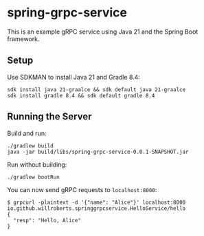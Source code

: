 # spring-grpc-service

This is an example gRPC service using Java 21 and the Spring Boot framework.

## Setup

Use SDKMAN to install Java 21 and Gradle 8.4:
```
sdk install java 21-graalce && sdk default java 21-graalce
sdk install gradle 8.4 && sdk default gradle 8.4
```

## Running the Server

Build and run:
```
./gradlew build
java -jar build/libs/spring-grpc-service-0.0.1-SNAPSHOT.jar
```

Run without building:
```
./gradlew bootRun
```

You can now send gRPC requests to `localhost:8000`:
```
$ grpcurl -plaintext -d '{"name": "Alice"}' localhost:8000 io.github.willroberts.springgrpcservice.HelloService/hello
{
  "resp": "Hello, Alice"
}
```